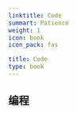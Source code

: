 ```yaml
---
linktitle: Code
summart: Patience
weight: 1
icon: book
icon_pack: fas

title: Code
type: book
---
```


## 编程

